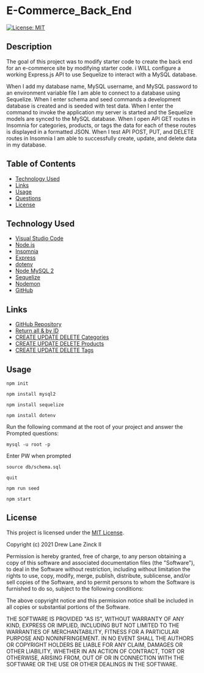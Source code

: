 # E-Commerce_Back_End

[![License: MIT](https://img.shields.io/badge/License-MIT-yellow.svg)](https://opensource.org/licenses/MIT)


## Description

The goal of this project was to modify starter code to create the back end for an e-commerce site by modifying starter code. i WILL configure a working Express.js API to use Sequelize to interact with a MySQL database.

When I add my database name, MySQL username, and MySQL password to an environment variable file I am able to connect to a database using Sequelize. When I enter schema and seed commands a development database is created and is seeded with test data. When I enter the command to invoke the application my server is started and the Sequelize models are synced to the MySQL database. When I open API GET routes in Insomnia for categories, products, or tags the data for each of these routes is displayed in a formatted JSON. When I test API POST, PUT, and DELETE routes in Insomnia I am able to successfully create, update, and delete data in my database.


## Table of Contents

- [Technology Used](#technology-used)
- [Links](#links)
- [Usage](#usage)
- [Questions](#questions)
- [License](#license)


## Technology Used

- [Visual Studio Code](https://code.visualstudio.com/)
- [Node.js](https://nodejs.org/en/)
- [Insomnia](https://docs.insomnia.rest/)
- [Express](https://www.npmjs.com/package/express)
- [dotenv](https://www.npmjs.com/package/dotenv)
- [Node MySQL 2](https://www.npmjs.com/package/mysql2)
- [Sequelize](https://sequelize.org/)
- [Nodemon](https://www.npmjs.com/package/nodemon)
- [GitHub](https://www.github.com)


## Links

- [GitHub Repository](https://github.com/dlzinck/E-Commerce_Back_End)
- [Return all & by ID](https://watch.screencastify.com/v/gkrblskgW4SOZwNNnklM)
- [CREATE UPDATE DELETE Categories](https://watch.screencastify.com/v/efzfpKGEDnmnHrViCWhE)
- [CREATE UPDATE DELETE Products](https://watch.screencastify.com/v/FIwEzZRds6SmNAdPRpOE)
- [CREATE UPDATE DELETE Tags](https://watch.screencastify.com/v/9sT8MaiIYmZ6SsXyoSbr)


## Usage

`npm init`

`npm install mysql2`

`npm install sequelize`

`npm install dotenv`

Run the following command at the root of your project and answer the Prompted questions:

`mysql -u root -p`

Enter PW when prompted

`source db/schema.sql`

`quit`

`npm run seed`
  
`npm start`


## License

This project is licensed under the [MIT License](https://choosealicense.com/licenses/mit).

Copyright (c) 2021 Drew Lane Zinck II

Permission is hereby granted, free of charge, to any person obtaining a copy of this software and associated documentation files (the "Software"), to deal in the Software without restriction, including without limitation the rights to use, copy, modify, merge, publish, distribute, sublicense, and/or sell copies of the Software, and to permit persons to whom the Software is furnished to do so, subject to the following conditions:

The above copyright notice and this permission notice shall be included in all copies or substantial portions of the Software.

THE SOFTWARE IS PROVIDED "AS IS", WITHOUT WARRANTY OF ANY KIND, EXPRESS OR IMPLIED, INCLUDING BUT NOT LIMITED TO THE WARRANTIES OF MERCHANTABILITY, FITNESS FOR A PARTICULAR PURPOSE AND NONINFRINGEMENT. IN NO EVENT SHALL THE AUTHORS OR COPYRIGHT HOLDERS BE LIABLE FOR ANY CLAIM, DAMAGES OR OTHER LIABILITY, WHETHER IN AN ACTION OF CONTRACT, TORT OR OTHERWISE, ARISING FROM, OUT OF OR IN CONNECTION WITH THE SOFTWARE OR THE USE OR OTHER DEALINGS IN THE
SOFTWARE.